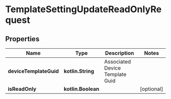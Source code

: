 
# TemplateSettingUpdateReadOnlyRequest

## Properties
Name | Type | Description | Notes
------------ | ------------- | ------------- | -------------
**deviceTemplateGuid** | **kotlin.String** | Associated Device Template Guid | 
**isReadOnly** | **kotlin.Boolean** |  |  [optional]



